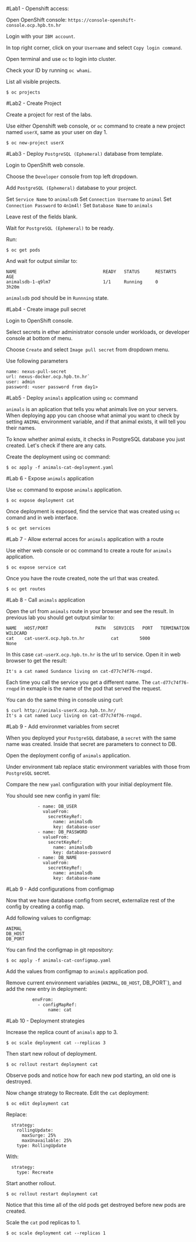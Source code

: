 #Lab1 - Openshift access:

Open OpenShift console:
`https://console-openshift-console.ocp.hpb.tn.hr`

Login with your `IBM account`.

In top right corner, click on your `Username` and select `Copy login command`.

Open terminal and use `oc` to login into cluster.

Check your ID by running `oc whami`.

List all visible projects.
```
$ oc projects
```

#Lab2 - Create Project

Create a project for rest of the labs.

Use either Openshift web console, or `oc` command to create a new project named `userX`, same as your user on day 1.

```
$ oc new-project userX
```

#Lab3 - Deploy `PostgreSQL (Ephemeral)` database from template.

Login to OpenShift web console.

Choose the `Developer` console from top left dropdown.

Add `PostgreSQL (Ephemeral)` database to your project.

Set `Service Name` to `animalsdb`
Set `Connection Username` to `animal`
Set `Connection Password` to `4n1m4l!`
Set `Database Name` to `animals`

Leave rest of the fields blank.

Wait for `PostgreSQL (Ephemeral)` to be ready.

Run:
```
$ oc get pods
```
And wait for output similar to:
```
NAME                                 READY   STATUS      RESTARTS   AGE
animalsdb-1-q9lm7                    1/1     Running     0          3h20m
```
`animalsdb` pod should be in `Runnning` state.

#Lab4 - Create image pull secret

Login to OpenShift console.

Select secrets in ether administrator console under workloads, or developer console at bottom of menu.

Choose `Create` and select `Image pull secret` from dropdown menu.

Use following parameters
```
name: nexus-pull-secret
url: nexus-docker.ocp.hpb.tn.hr`
user: admin
password: <user password from day1>
```

#Lab5 - Deploy `animals` application using `oc` command

`animals` is an aplication that tells you what animals live on your servers. When deploying app you can choose what animal you want to check by setting `ANIMAL` environment variable, and if that animal exists, it will tell you their names.

To know whether animal exists, it checks in PostgreSQL database you just created. Let's check if there are any cats.

Create the deployment using oc command:
```
$ oc apply -f animals-cat-deployment.yaml
```

#Lab 6 - Expose `animals` application

Use `oc` command to expose `animals` application.
```
$ oc expose deployment cat
```
Once deployment is exposed, find the service that was created using `oc` comand and in web interface.
```
$ oc get services
```

#Lab 7 - Allow external acces for `animals` application with a route

Use either web console or oc command to create a route for `animals` application.
```
$ oc expose service cat
```
Once you have the route created, note the url that was created.
```
$ oc get routes
```
#Lab 8 - Call `animals` application

Open the url from `animals` route in your browser and see the result.
In previous lab you should get output similar to:
```
NAME   HOST/PORT                  PATH   SERVICES   PORT   TERMINATION   WILDCARD
cat    cat-userX.ocp.hpb.tn.hr          cat        5000                 None
```
In this case `cat-userX.ocp.hpb.tn.hr` is the url to service. Open it in web browser to get the result:
```
It's a cat named Sundance living on cat-d77c74f76-rnqpd.
```
Each time you call the service you get a different name. The `cat-d77c74f76-rnqpd` in exmaple is the name of the pod that served the request.

You can do the same thing in console using curl:
```
$ curl http://animals-userX.ocp.hpb.tn.hr/
It's a cat named Lucy living on cat-d77c74f76-rnqpd.
```

#Lab 9 - Add environmet variables from secret

When you deployed your `PostgreSQL` database, a `secret` with the same name was created. Inside that secret are parameters to connect to DB.

Open the deployment config of `animals` application.

Under environment tab replace static environment variables with those from `PostgreSQL` secret.

Compare the new `yaml` configuration with your initial deployment file.

You should see new config in yaml file:
```
            - name: DB_USER
              valueFrom:
                secretKeyRef:
                  name: animalsdb
                  key: database-user
            - name: DB_PASSWORD
              valueFrom:
                secretKeyRef:
                  name: animalsdb
                  key: database-password
            - name: DB_NAME
              valueFrom:
                secretKeyRef:
                  name: animalsdb
                  key: database-name
```
#Lab 9 - Add configurations from configmap

Now that we have database config from secret, externalize rest of the config by creating a config map.

Add following values to configmap:
```
ANIMAL
DB_HOST
DB_PORT
```
You can find the configmap in git repository:
```
$ oc apply -f animals-cat-configmap.yaml
```
Add the values from configmap to `animals` application pod.

Remove current environment variables (`ANIMAL`, `DB_HOST`, DB_PORT`), and add the new entry in deployment:
```
          envFrom:
            - configMapRef:
                name: cat
```
#Lab 10 - Deployment strategies

Increase the replica count of `animals` app to 3.
```
$ oc scale deployment cat --replicas 3
```
Then start new rollout of deployment.
```
$ oc rollout restart deployment cat
```
Observe pods and notice how for each new pod starting, an old one is destroyed.

Now change strategy to Recreate.
Edit the `cat` deployment:
```
$ oc edit deployment cat
```
Replace:
```
  strategy:
    rollingUpdate:
      maxSurge: 25%
      maxUnavailable: 25%
    type: RollingUpdate
```
With:
```
  strategy:
    type: Recreate
```
Start another rollout.
```
$ oc rollout restart deployment cat
```
Notice that this time all of the old pods get destroyed before new pods are created.

Scale the `cat` pod replicas to 1.
```
$ oc scale deployment cat --replicas 1
```